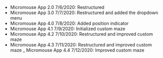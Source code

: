 - Micromouse App 2.0 7/6/2020: Restructured
- Micromouse App 3.0 7/7/2020: Restructured and added the dropdown menu
- Micromouse App 4.0 7/8/2020: Added position indicator
- Micromouse App 4.1 7/9/2020: Initialized custom maze
- Micromouse App 4.2 7/10/2020: Restructured and improved custom maze
- Micromouse App 4.3 7/11/2020: Restructured and improved custom maze
_ Micromouse App 4.4 7/12/2020: Improved custom maze